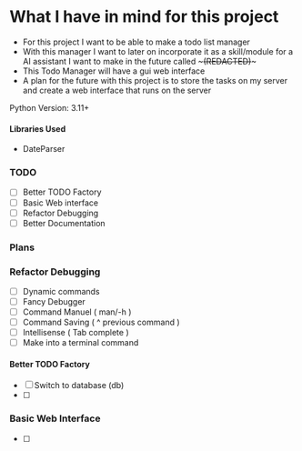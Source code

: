 # What I have in mind for this project
- For this project I want to be able to make a todo list manager
- With this manager I want to later on incorporate it as a skill/module for a AI assistant I want to make in the future called ~~~(REDACTED)~~~
- This Todo Manager will have a gui web interface
- A plan for the future with this project is to store the tasks on my server and create a web interface that runs on the server

Python Version: 3.11+

#### Libraries Used
- DateParser


### TODO
- [ ] Better TODO Factory
- [ ] Basic Web interface
- [ ] Refactor Debugging
- [ ] Better Documentation

### Plans

### Refactor Debugging
- [ ] Dynamic commands 
- [ ] Fancy Debugger
- [ ] Command Manuel ( man/-h )
- [ ] Command Saving ( ^ previous command )
- [ ] Intellisense ( Tab complete )
- [ ] Make into a terminal command

#### Better TODO Factory
- [ ] Switch to database (db)
- [ ] 


### Basic Web Interface
- [ ] 


